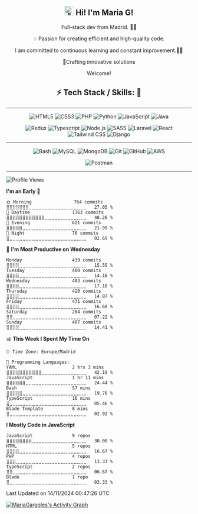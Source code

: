 <h2 align="center">
  <picture>
  <source srcset="https://fonts.gstatic.com/s/e/notoemoji/latest/1f44b/512.webp" type="image/webp">
  <img src="https://fonts.gstatic.com/s/e/notoemoji/latest/1f44b/512.gif" alt="👋" width="25" height="25">
</picture> Hi! I'm Maria G!
</h2>

<p align="center">
   Full-stack dev from Madrid. 🧑‍💻
</p>

<p align="center">
💡 Passion for creating efficient and high-quality code.
</p>

<p align="center">
 I am committed to continuous learning and constant improvement.👩‍💻

</p>

<p align="center">
🚀Crafting innovative solutions
</p>

<p align="center"> 
Welcome!
</p>

<h2 align="center">

⚡ Tech Stack / Skills: 🧰

</h2>

---

<div align="center">

![HTML5](https://img.shields.io/badge/HTML5-f76537?style=for-the-badge&logo=HTML5&logoColor=f76537&labelColor=101010)
![CSS3](https://img.shields.io/badge/CSS3-2396f3?style=for-the-badge&logo=CSS3&logoColor=2396f3&labelColor=101010)
![PHP](https://img.shields.io/badge/PHP-777BB4?style=for-the-badge&logo=php&logoColor=777BB4&labelColor=101010)
![Python](https://img.shields.io/badge/Python-37668e?style=for-the-badge&logo=python&logoColor=f7df1e&labelColor=101010)
![JavaScript](https://img.shields.io/badge/javascript-f7df1e?style=for-the-badge&logo=javascript&logoColor=f7df1e&labelColor=101010)
![Java](https://img.shields.io/badge/Java-ed1c24?style=for-the-badge&logo=oracle&logoColor=ed1c24&labelColor=101010)

</div>

<div align="center">


![Redux](https://img.shields.io/badge/redux-70407b?style=for-the-badge&logo=redux&logoColor=a10684&labelColor=101010)
![Typescript](https://img.shields.io/badge/typescript-0089b5?style=for-the-badge&logo=typescript&logoColor=276e8e&labelColor=101010)
![Node.js](https://img.shields.io/badge/node.js-339933?style=for-the-badge&logo=node.js&logoColor=339933&labelColor=101010)
![SASS](https://img.shields.io/badge/sass-C66394?style=for-the-badge&logo=sass&logoColor=C66394&labelColor=101010)
![Laravel](https://img.shields.io/badge/laravel-777BB4?style=for-the-badge&logo=laravel&logoColor=777BB4&labelColor=101010)
![React](https://img.shields.io/badge/React-00a1b5?style=for-the-badge&logo=react&logoColor=1fc0ff&labelColor=101010)
![Tailwind CSS](https://img.shields.io/badge/Tailwind%20CSS-20b8c9?style=for-the-badge&logo=tailwind-css&logoColor=20b8c9&labelColor=101010)
![Django](https://img.shields.io/badge/django-4EA94B?style=for-the-badge&logo=django&logoColor=4EA94B&labelColor=101010)

</div>

---

<div align="center">
  
![Bash](https://img.shields.io/badge/shell-323330?style=for-the-badge&logo=shell&logoColor=white&labelColor=101010) 
![MySQL](https://img.shields.io/badge/MySQL-00758F?style=for-the-badge&logo=mysql&logoColor=00758F&labelColor=101010) 
![MongoDB](https://img.shields.io/badge/MongoDB-4EA94B?style=for-the-badge&logo=mongodb&logoColor=4EA94B&labelColor=101010)
![Git](https://img.shields.io/badge/Git-F05033?style=for-the-badge&logo=git&logoColor=F05033&labelColor=101010) 
![GitHub](https://img.shields.io/badge/GitHub-181717?style=for-the-badge&logo=github&logoColor=white&labelColor=101010) 
![AWS](https://img.shields.io/badge/aws-FF6C37?style=for-the-badge&logo=aws-cdk&logoColor=FF6C37&labelColor=101010)  
<!----[[WordPress](https://img.shields.io/badge/WordPress-21759B?style=for-the-badge&logo=wordpress&logoColor=21759B&labelColor=101010) 
![[Drupal](https://img.shields.io/badge/Drupal-0678BE?style=for-the-badge&logo=drupal&logoColor=0678BE&labelColor=101010)---> 
![Postman](https://img.shields.io/badge/Postman-FF6C37?style=for-the-badge&logo=postman&logoColor=FF6C37&labelColor=101010)

</div>

---

<!--START_SECTION:waka-->
![Profile Views](http://img.shields.io/badge/Profile%20Views-1-blue)

**I'm an Early 🐤** 

```text
🌞 Morning                764 commits         ⣿⣿⣿⣿⣿⣿⣿⣀⣀⣀⣀⣀⣀⣀⣀⣀⣀⣀⣀⣀⣀⣀⣀⣀⣀   27.05 % 
🌆 Daytime                1363 commits        ⣿⣿⣿⣿⣿⣿⣿⣿⣿⣿⣿⣿⣀⣀⣀⣀⣀⣀⣀⣀⣀⣀⣀⣀⣀   48.26 % 
🌃 Evening                621 commits         ⣿⣿⣿⣿⣿⣀⣀⣀⣀⣀⣀⣀⣀⣀⣀⣀⣀⣀⣀⣀⣀⣀⣀⣀⣀   21.99 % 
🌙 Night                  76 commits          ⣿⣀⣀⣀⣀⣀⣀⣀⣀⣀⣀⣀⣀⣀⣀⣀⣀⣀⣀⣀⣀⣀⣀⣀⣀   02.69 % 
```
📅 **I'm Most Productive on Wednesday** 

```text
Monday                   439 commits         ⣿⣿⣿⣿⣀⣀⣀⣀⣀⣀⣀⣀⣀⣀⣀⣀⣀⣀⣀⣀⣀⣀⣀⣀⣀   15.55 % 
Tuesday                  400 commits         ⣿⣿⣿⣿⣀⣀⣀⣀⣀⣀⣀⣀⣀⣀⣀⣀⣀⣀⣀⣀⣀⣀⣀⣀⣀   14.16 % 
Wednesday                483 commits         ⣿⣿⣿⣿⣀⣀⣀⣀⣀⣀⣀⣀⣀⣀⣀⣀⣀⣀⣀⣀⣀⣀⣀⣀⣀   17.10 % 
Thursday                 420 commits         ⣿⣿⣿⣿⣀⣀⣀⣀⣀⣀⣀⣀⣀⣀⣀⣀⣀⣀⣀⣀⣀⣀⣀⣀⣀   14.87 % 
Friday                   471 commits         ⣿⣿⣿⣿⣀⣀⣀⣀⣀⣀⣀⣀⣀⣀⣀⣀⣀⣀⣀⣀⣀⣀⣀⣀⣀   16.68 % 
Saturday                 204 commits         ⣿⣿⣀⣀⣀⣀⣀⣀⣀⣀⣀⣀⣀⣀⣀⣀⣀⣀⣀⣀⣀⣀⣀⣀⣀   07.22 % 
Sunday                   407 commits         ⣿⣿⣿⣿⣀⣀⣀⣀⣀⣀⣀⣀⣀⣀⣀⣀⣀⣀⣀⣀⣀⣀⣀⣀⣀   14.41 % 
```


📊 **This Week I Spent My Time On** 

```text
🕑︎ Time Zone: Europe/Madrid

💬 Programming Languages: 
YAML                     2 hrs 3 mins        ⣿⣿⣿⣿⣿⣿⣿⣿⣿⣿⣿⣀⣀⣀⣀⣀⣀⣀⣀⣀⣀⣀⣀⣀⣀   42.19 % 
JavaScript               1 hr 11 mins        ⣿⣿⣿⣿⣿⣿⣀⣀⣀⣀⣀⣀⣀⣀⣀⣀⣀⣀⣀⣀⣀⣀⣀⣀⣀   24.44 % 
Bash                     57 mins             ⣿⣿⣿⣿⣿⣀⣀⣀⣀⣀⣀⣀⣀⣀⣀⣀⣀⣀⣀⣀⣀⣀⣀⣀⣀   19.76 % 
TypeScript               16 mins             ⣿⣀⣀⣀⣀⣀⣀⣀⣀⣀⣀⣀⣀⣀⣀⣀⣀⣀⣀⣀⣀⣀⣀⣀⣀   05.46 % 
Blade Template           8 mins              ⣿⣀⣀⣀⣀⣀⣀⣀⣀⣀⣀⣀⣀⣀⣀⣀⣀⣀⣀⣀⣀⣀⣀⣀⣀   02.92 % 
```

**I Mostly Code in JavaScript** 

```text
JavaScript               9 repos             ⣿⣿⣿⣿⣿⣿⣿⣿⣀⣀⣀⣀⣀⣀⣀⣀⣀⣀⣀⣀⣀⣀⣀⣀⣀   30.00 % 
HTML                     5 repos             ⣿⣿⣿⣿⣀⣀⣀⣀⣀⣀⣀⣀⣀⣀⣀⣀⣀⣀⣀⣀⣀⣀⣀⣀⣀   16.67 % 
PHP                      4 repos             ⣿⣿⣿⣀⣀⣀⣀⣀⣀⣀⣀⣀⣀⣀⣀⣀⣀⣀⣀⣀⣀⣀⣀⣀⣀   13.33 % 
TypeScript               2 repos             ⣿⣿⣀⣀⣀⣀⣀⣀⣀⣀⣀⣀⣀⣀⣀⣀⣀⣀⣀⣀⣀⣀⣀⣀⣀   06.67 % 
Blade                    1 repo              ⣿⣀⣀⣀⣀⣀⣀⣀⣀⣀⣀⣀⣀⣀⣀⣀⣀⣀⣀⣀⣀⣀⣀⣀⣀   03.33 % 
```




 Last Updated on 14/11/2024 00:47:26 UTC
<!--END_SECTION:waka-->

<!-- https://github.com/ashutosh00710/github-readme-activity-graph -->

<a href="https://github.com/ashutosh00710/github-readme-activity-graph"><img alt="MariaGargoles's Activity Graph" src="https://github-readme-activity-graph.vercel.app/graph/?username=mariagargoles&bg_color=566573&color=eaecee&line=aad6ec&point=FFFFFF&hide_border=false&v=udfgdf" /></a>
